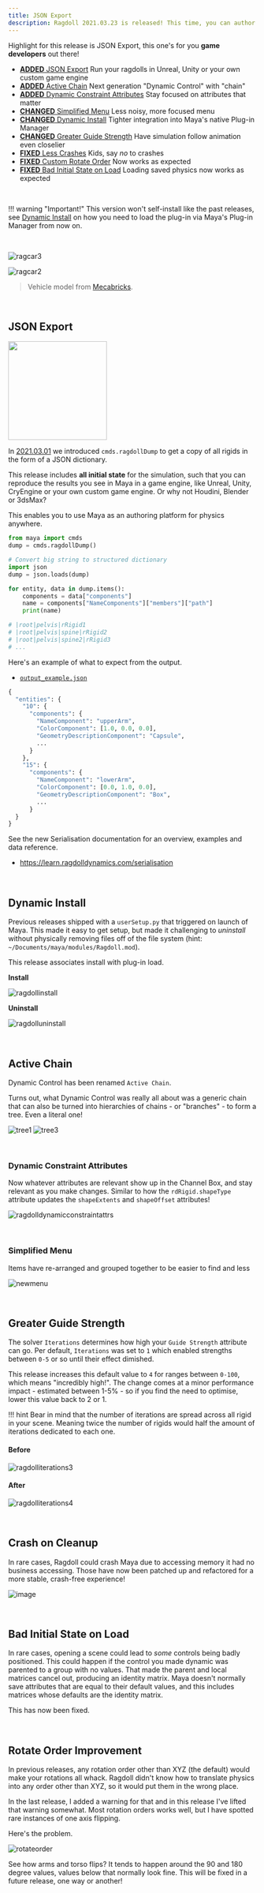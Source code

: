 ```yaml
---
title: JSON Export
description: Ragdoll 2021.03.23 is released! This time, you can author any physics contraption in Maya, and export it to JSON for import into any other game engine of VFX software.
---
```


Highlight for this  release is JSON Export, this one's for you **game developers** out there!

- [**ADDED** JSON Export](#json-export) Run your ragdolls in Unreal, Unity or your own custom game engine
- [**ADDED** Active Chain](#active-chain) Next generation "Dynamic Control" with "chain"
- [**ADDED** Dynamic Constraint Attributes](#dynamic-constraint-attributes) Stay focused on attributes that matter
- [**CHANGED** Simplified Menu](#simplified-manu) Less noisy, more focused menu
- [**CHANGED** Dynamic Install](#dynamic-install) Tighter integration into Maya's native Plug-in Manager
- [**CHANGED** Greater Guide Strength](#greater-guide-strength) Have simulation follow animation even closelier
- [**FIXED** Less Crashes](#less-crashes) Kids, say *no* to crashes
- [**FIXED** Custom Rotate Order](#custom-rotate-order) Now works as expected
- [**FIXED** Bad Initial State on Load](#bad-initial-state-on-load) Loading saved physics now works as expected

<br>

!!! warning "Important!"
    This version won't self-install like the past releases, see [Dynamic Install](#dynamic-install) on how you need to load the plug-in via Maya's Plug-in Manager from now on.

<br>

![ragcar3](https://user-images.githubusercontent.com/2152766/112117969-d1c9c400-8bb3-11eb-9247-1e3c6d49fc74.gif)

![ragcar2](https://user-images.githubusercontent.com/2152766/112117979-d42c1e00-8bb3-11eb-873a-53e87bc2b328.gif)

> Vehicle model from [Mecabricks](https://www.mecabricks.com/en/models/7X2RJxJY2ZY).

<br>

## JSON Export

<img width=200 src=https://user-images.githubusercontent.com/2152766/111428442-684b4080-86ef-11eb-8919-ea14e85555ec.png>

In [2021.03.01](/releases/2021.03.01/#cmdsragdolldump) we introduced `cmds.ragdollDump` to get a copy of all rigids in the form of a JSON dictionary.

This release includes **all initial state** for the simulation, such that you can reproduce the results you see in Maya in a game engine, like Unreal, Unity, CryEngine or your own custom game engine. Or why not Houdini, Blender or 3dsMax?

This enables you to use Maya as an authoring platform for physics anywhere.

```py
from maya import cmds
dump = cmds.ragdollDump()

# Convert big string to structured dictionary
import json
dump = json.loads(dump)

for entity, data in dump.items():
    components = data["components"]
    name = components["NameComponents"]["members"]["path"]
    print(name)

# |root|pelvis|rRigid1
# |root|pelvis|spine|rRigid2
# |root|pelvis|spine2|rRigid3
# ...
```

Here's an example of what to expect from the output.

- [`output_example.json`](https://gist.github.com/mottosso/ca60e9846f1becfa0c1a12681e73c917)

```py
{
  "entities": {
    "10": {
      "components": {
        "NameComponent": "upperArm",
        "ColorComponent": [1.0, 0.0, 0.0],
        "GeometryDescriptionComponent": "Capsule",
        ...
      }
    },
    "15": {
      "components": {
        "NameComponent": "lowerArm",
        "ColorComponent": [0.0, 1.0, 0.0],
        "GeometryDescriptionComponent": "Box",
        ...
      }
  }
}
```

See the new Serialisation documentation for an overview, examples and data reference.

- https://learn.ragdolldynamics.com/serialisation

<br>

## Dynamic Install

Previous releases shipped with a `userSetup.py` that triggered on launch of Maya. This made it easy to get setup, but made it challenging to *uninstall* without physically removing files off of the file system (hint: `~/Documents/maya/modules/Ragdoll.mod`).

This release associates install with plug-in load.

**Install**

![ragdollinstall](https://user-images.githubusercontent.com/2152766/111457614-55953380-8710-11eb-99a4-f2fb7cc67771.gif)

**Uninstall**

![ragdolluninstall](https://user-images.githubusercontent.com/2152766/111457654-6776d680-8710-11eb-964c-a31712f7875d.gif)

<br>

## Active Chain

Dynamic Control has been renamed `Active Chain`.

Turns out, what Dynamic Control was really all about was a generic chain that can also be turned into hierarchies of chains - or "branches" - to form a tree. Even a literal one!

![tree1](https://user-images.githubusercontent.com/2152766/112037571-c33ec680-8b39-11eb-80e4-c906db27789d.gif)
![tree3](https://user-images.githubusercontent.com/2152766/112037751-f5e8bf00-8b39-11eb-8db1-599f7032d4cc.gif)

<br>

### Dynamic Constraint Attributes

Now whatever attributes are relevant show up in the Channel Box, and stay relevant as you make changes. Similar to how the `rdRigid.shapeType` attribute updates the `shapeExtents` and `shapeOffset` attributes!

![ragdolldynamicconstraintattrs](https://user-images.githubusercontent.com/2152766/112036474-976f1100-8b38-11eb-90d6-0de3e613303d.gif)

<br>

### Simplified Menu

Items have re-arranged and grouped together to be easier to find and less

![newmenu](https://user-images.githubusercontent.com/2152766/112038133-67287200-8b3a-11eb-875b-885c552aae93.gif)

<br>

## Greater Guide Strength

The solver `Iterations` determines how high your `Guide Strength` attribute can go. Per default, `Iterations` was set to `1` which enabled strengths between `0-5` or so until their effect dimished.

This release increases this default value to `4` for ranges between `0-100`, which means "incredibly high!". The change comes at a minor performance impact - estimated between 1-5% - so if you find the need to optimise, lower this value back to 2 or 1.

!!! hint
    Bear in mind that the number of iterations are spread across all rigid in your scene. Meaning twice the number of rigids would half the amount of iterations dedicated to each one.

#### Before

![ragdolliterations3](https://user-images.githubusercontent.com/2152766/111459062-21bb0d80-8712-11eb-9eb9-1449d8352cab.gif)

#### After

![ragdolliterations4](https://user-images.githubusercontent.com/2152766/111459108-2da6cf80-8712-11eb-89a0-a2c7a7dc1675.gif)

<br>

## Crash on Cleanup

In rare cases, Ragdoll could crash Maya due to accessing memory it had no business accessing. Those have now been patched up and refactored for a more stable, crash-free experience!

![image](https://user-images.githubusercontent.com/47274066/111773312-eea98300-88a5-11eb-9f52-289b59125678.png)

<br>

## Bad Initial State on Load

In rare cases, opening a scene could lead to *some* controls being badly positioned. This could happen if the control you made dynamic was parented to a group with no values. That made the parent and local matrices cancel out, producing an identity matrix. Maya doesn't normally save attributes that are equal to their default values, and this includes matrices whose defaults are the identity matrix.

This has now been fixed.

<br>

## Rotate Order Improvement

In previous releases, any rotation order other than XYZ (the default) would make your rotations all whack. Ragdoll didn't know how to translate physics into any order other than XYZ, so it would put them in the wrong place.

In the last release, I added a warning for that and in this release I've lifted that warning somewhat. Most rotation orders works well, but I have spotted rare instances of one axis flipping.

Here's the problem.

![rotateorder](https://user-images.githubusercontent.com/2152766/112039239-bd49e500-8b3b-11eb-99d1-ceb7b18a4b72.gif)

See how arms and torso flips? It tends to happen around the 90 and 180 degree values, values below that normally look fine. This will be fixed in a future release, one way or another!
